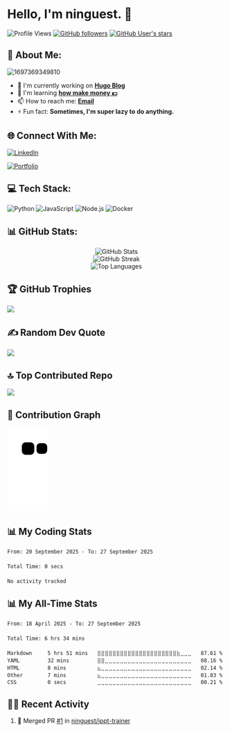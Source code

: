 # Hello, I'm ninguest. 👋 

![Profile Views](https://komarev.com/ghpvc/?username=ninguest&color=brightgreen)
[![GitHub followers](https://img.shields.io/github/followers/ninguest?label=Followers&style=social)](https://github.com/ninguest)
[![GitHub User's stars](https://img.shields.io/github/stars/ninguest?style=social)](https://github.com/ninguest)

## 💫 About Me:

![1697369349810](https://github.com/user-attachments/assets/9c762eae-c720-4d4b-b120-8720768247e7)

- 🔭 I'm currently working on **[Hugo Blog](https://gohugo.io/)**
- 🌱 I'm learning **[how make money 💵](https://i.imgflip.com/222pk5.jpg)**
- 📫 How to reach me: **[Email](mailto:ninguesttt@gmail.com)**
- ⚡ Fun fact: **Sometimes, I'm super lazy to do anything.**

## 🌐 Connect With Me:
[![LinkedIn](https://img.shields.io/badge/LinkedIn-%230077B5.svg?logo=linkedin&logoColor=white)](https://linkedin.com/in/teeyucheng) 
<!-- [![Twitter](https://img.shields.io/badge/Twitter-%231DA1F2.svg?logo=Twitter&logoColor=white)](https://twitter.com/YOUR-TWITTER)  -->
[![Portfolio](https://img.shields.io/badge/Portfolio-%23000000.svg?logo=firefox&logoColor=white)](https://ninguest.github.io/myportfolio)

## 💻 Tech Stack:
![Python](https://img.shields.io/badge/python-3670A0?style=for-the-badge&logo=python&logoColor=ffdd54) 
![JavaScript](https://img.shields.io/badge/javascript-%23323330.svg?style=for-the-badge&logo=javascript&logoColor=%23F7DF1E) 
![Node.js](https://img.shields.io/badge/node.js-6DA55F?style=for-the-badge&logo=node.js&logoColor=white)
![Docker](https://img.shields.io/badge/docker-%230db7ed.svg?style=for-the-badge&logo=docker&logoColor=white)

## 📊 GitHub Stats:
<div align="center">
  <img src="https://github-readme-stats.vercel.app/api?username=ninguest&theme=radical&hide_border=false&include_all_commits=true&count_private=true" alt="GitHub Stats" /><br/>
  <img src="https://github-readme-streak-stats.herokuapp.com/?user=ninguest&theme=radical&hide_border=false" alt="GitHub Streak" /><br/>
  <img src="https://github-readme-stats.vercel.app/api/top-langs/?username=ninguest&theme=radical&hide_border=false&include_all_commits=true&count_private=true&layout=compact" alt="Top Languages" />
</div>

## 🏆 GitHub Trophies
![](https://github-profile-trophy.vercel.app/?username=ninguest&theme=radical&no-frame=false&no-bg=false&margin-w=4)

## ✍️ Random Dev Quote
![](https://quotes-github-readme.vercel.app/api?type=horizontal&theme=radical)

## 🔝 Top Contributed Repo
![](https://github-contributor-stats.vercel.app/api?username=ninguest&limit=5&theme=dark&combine_all_yearly_contributions=true)

## 🐍 Contribution Graph
![Snake animation](https://github.com/ninguest/ninguest/blob/output/github-contribution-grid-snake.svg)

## 📊 My Coding Stats
<!--START_SECTION:waka-->

```txt
From: 20 September 2025 - To: 27 September 2025

Total Time: 0 secs

No activity tracked
```

<!--END_SECTION:waka-->

## 📊 My All-Time Stats
<!--START_SECTION:wakaalltime-->

```txt
From: 18 April 2025 - To: 27 September 2025

Total Time: 6 hrs 34 mins

Markdown     5 hrs 51 mins   ⣿⣿⣿⣿⣿⣿⣿⣿⣿⣿⣿⣿⣿⣿⣿⣿⣿⣿⣿⣿⣿⣷⣀⣀⣀   87.61 %
YAML         32 mins         ⣿⣿⣀⣀⣀⣀⣀⣀⣀⣀⣀⣀⣀⣀⣀⣀⣀⣀⣀⣀⣀⣀⣀⣀⣀   08.16 %
HTML         8 mins          ⣦⣀⣀⣀⣀⣀⣀⣀⣀⣀⣀⣀⣀⣀⣀⣀⣀⣀⣀⣀⣀⣀⣀⣀⣀   02.14 %
Other        7 mins          ⣦⣀⣀⣀⣀⣀⣀⣀⣀⣀⣀⣀⣀⣀⣀⣀⣀⣀⣀⣀⣀⣀⣀⣀⣀   01.83 %
CSS          0 secs          ⣀⣀⣀⣀⣀⣀⣀⣀⣀⣀⣀⣀⣀⣀⣀⣀⣀⣀⣀⣀⣀⣀⣀⣀⣀   00.21 %
```

<!--END_SECTION:wakaalltime-->

## 👨‍💻 Recent Activity
<!--START_SECTION:activity-->
1. 🎉 Merged PR [#1](https://github.com/ninguest/ippt-trainer/pull/1) in [ninguest/ippt-trainer](https://github.com/ninguest/ippt-trainer)
<!--END_SECTION:activity-->
